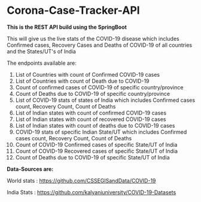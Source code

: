 # Corona-Case-Tracker-API
**This is the REST API build using the SpringBoot**

This will give us the live stats of the COVID-19 disease which includes Confirmed cases, Recovery Cases and Deaths of COVID-19 of all countries and the States/UT's of India


The endpoints available are:
1. List of Countries with count of Confirmed COVID-19 cases
2. List of Countries with count of Death due to COVID-19 
3. Count of confirmed cases of COVID-19 of specific country/province
4. Count of Deaths due to COVID-19 of specific country/province
5. List of COVID-19 stats of states of India which includes Confirmed cases count, Recovery Count, Count of Deaths
6. List of Indian states with count of confirmed COVID-19 cases
7. List of Indian states with count of recovered COVID-19 cases
8. List of Indian states with count of deaths due to COVID-19 cases
9. COVID-19 stats of specific Indian State/UT which includes Confirmed cases count, Recovery Count, Count of Deaths
10. Count of COVID-19 Confirmed cases of specific State/UT of India
11. Count of COVID-19 Recovered cases of specific State/UT of India
12. Count of Deaths due to COVID-19  of specific State/UT of India


**Data-Sources are:**

World stats : https://github.com/CSSEGISandData/COVID-19

India Stats : https://github.com/kalyaniuniversity/COVID-19-Datasets
